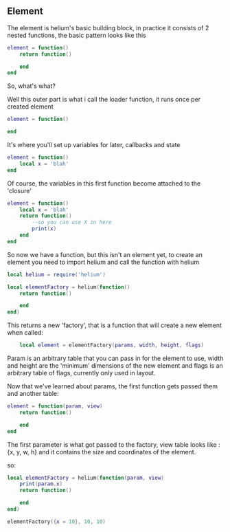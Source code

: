 ## Element

The element is helium's basic building block, in practice it consists of 2 nested functions, the basic pattern looks like this


```lua
element = function()
	return function()

	end
end
```

So, what's what?

Well this outer part is what i call the loader function, it runs once per created element

```lua
element = function()

end
```

It's where you'll set up variables for later, callbacks and state

```lua
element = function()
	local x = 'blah'
end
```

Of course, the variables in this first function become attached to the 'closure'

```lua
element = function()
	local x = 'blah'
	return function()
		--so you can use X in here
		print(x)
	end
end
```

So now we have a function, but this isn't an element yet, to create an element you need to import helium and call the function with helium

```lua
local helium = require('helium')

local elementFactory = helium(function()
	return function()

	end
end)
```

This returns a new 'factory', that is a function that will create a new element when called:

```lua
	local element = elementFactory(params, width, height, flags)
```

Param is an arbitrary table that you can pass in for the element to use, width and height are the 'minimum' dimensions of the new element and flags is an arbitrary table of flags, currently only used in layout.

Now that we've learned about params, the first function gets passed them and another table:

```lua
element = function(param, view)
	return function()

	end
end
```

The first parameter is what got passed to the factory, view table looks like : {x, y, w, h} and it contains the size and coordinates of the element.

so: 

```lua
local elementFactory = helium(function(param, view)
	print(param.x)
	return function()

	end
end)

elementFactory({x = 10}, 10, 10)
```
